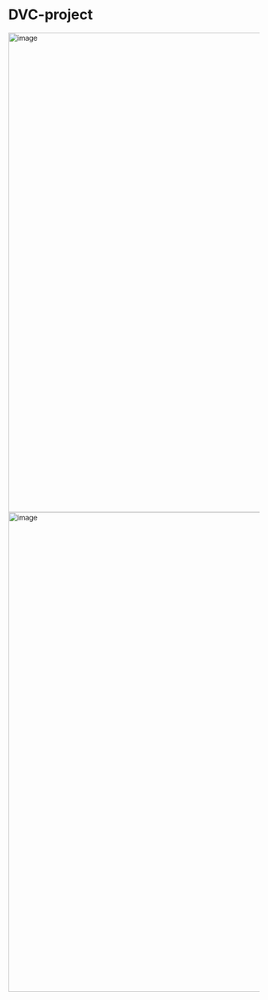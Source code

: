 # DVC-project
<img width="960" alt="image" src="https://github.com/27priyanshu/DVC-project/assets/95427620/92e83c31-005c-4113-9784-95e49b7f72d1">

<img width="960" alt="image" src="https://github.com/27priyanshu/DVC-project/assets/95427620/00f6e68e-dd82-4ed7-b45a-47ebef9767b6">

